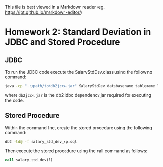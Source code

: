 This file is best viewed in a Markdown reader (eg. https://jbt.github.io/markdown-editor/)

# Homework 2: Standard Deviation in JDBC and Stored Procedure

## JDBC
To run the JDBC code execute the SalaryStdDev.class using the following command:
```bash
java -cp ".:/path/to/db2jcc4.jar" SalaryStdDev databasename tablename login password
```
where `db2jcc4.jar` is the db2 jdbc dependency jar required for executing the code.

## Stored Procedure
Within the command line, create the stored procedure using the following command:
```bash
db2 -td@ -f salary_std_dev_sp.sql
```
Then execute the stored procedure using the call command as follows:
```sql
call salary_std_dev(?)
```